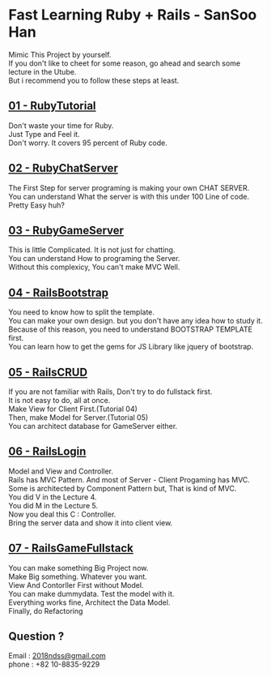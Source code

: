 Fast Learning Ruby + Rails - SanSoo Han
===========================
Mimic This Project by yourself.<br>
If you don't like to cheet for some reason, go ahead and search some lecture in the Utube.<br>
But i recommend you to follow these steps at least.

<a href="https://github.com/sansoohan/Tutorials/tree/master/RailsTutorial/01RubyTutorial" target="blank">01 - RubyTutorial</a>
--------------------
Don't waste your time for Ruby.<br>
Just Type and Feel it.<br>
Don't worry. It covers 95 percent of Ruby code.

<a href="https://github.com/sansoohan/Tutorials/tree/master/RailsTutorial/02RubyChatServer" target="blank">02 - RubyChatServer</a>
---------------------
The First Step for server programing is making your own CHAT SERVER.<br>
You can understand What the server is with this under 100 Line of code.<br>
Pretty Easy huh?

<a href="https://github.com/sansoohan/Tutorials/tree/master/RailsTutorial/03RubyGameServer" target="blank">03 - RubyGameServer</a>
----------------------
This is little Complicated. It is not just for chatting.<br>
You can understand How to programing the Server.<br>
Without this complexicy, You can't make MVC Well.

<a href="https://github.com/sansoohan/Tutorials/tree/master/RailsTutorial/04RailsBootstrap" target="blank">04 - RailsBootstrap</a>
--------------------
You need to know how to split the template.<br>
You can make your own design. but you don't have any idea how to study it.<br>
Because of this reason, you need to understand BOOTSTRAP TEMPLATE first.<br>
You can learn how to get the gems for JS Library like jquery of bootstrap.

<a href="https://github.com/sansoohan/Tutorials/tree/master/RailsTutorial/05RailsCRUD" target="blank">05 - RailsCRUD</a>
---------------------
If you are not familiar with Rails, Don't try to do fullstack first.<br>
It is not easy to do, all at once.<br>
Make View for Client First.(Tutorial 04)<br>
Then, make Model for Server.(Tutorial 05)<br>
You can architect database for GameServer either.

<a href="https://github.com/sansoohan/Tutorials/tree/master/RailsTutorial/06RailsLogin" target="blank">06 - RailsLogin</a>
-----------------------
Model and View and Controller.<br>
Rails has MVC Pattern. And most of Server - Client Progaming has MVC.<br>
Some is architected by Component Pattern but, That is kind of MVC.<br>
You did V in the Lecture 4.<br>
You did M in the Lecture 5.<br>
Now you deal this C : Controller.<br>
Bring the server data and show it into client view.

<a href="https://github.com/sansoohan/Tutorials/tree/master/RailsTutorial/07RailsGameFullStack" target="blank">07 - RailsGameFullstack</a>
--------------------------
You can make something Big Project now.<br>
Make Big something. Whatever you want.<br>
View And Contorller First without Model.<br>
You can make dummydata. Test the model with it.<br>
Everything works fine, Architect the Data Model.<br>
Finally, do Refactoring

Question ?
---------------------------
Email : 2018ndss@gmail.com<br>
phone : +82 10-8835-9229
